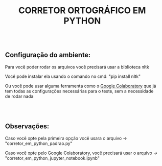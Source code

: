 <h1 align = "center">CORRETOR ORTOGRÁFICO EM PYTHON</h1>

<br><br>

<h2>Configuração do ambiente: </h2>
<p>Para você poder rodar os arquivos você precisará usar a biblioteca nltk</p>
<p>Você pode instalar ela usando o comando no cmd: "pip install nltk"</p>
<p>Ou você pode usar alguma ferramenta como o
<a href="https://colab.research.google.com/notebooks/">Google Colaboratory</a> que já tem todas as configurações necessárias para o teste, sem a necessidade de rodar nada</p>

<br><br>

<h2>Observações: </h2>
<p>Caso você opte pela primeira opção você usara o arquivo -> "corretor_em_python_padrao.py"</p>
<p>Caso você opte pelo Google Colaboratory, você precisará usar o arquivo -> 
"corretor_em_python_jupyter_notebook.ipynb"</p>